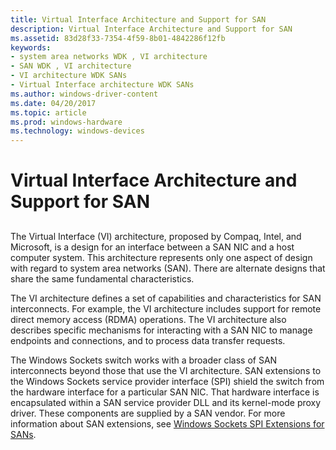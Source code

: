 ```yaml
---
title: Virtual Interface Architecture and Support for SAN
description: Virtual Interface Architecture and Support for SAN
ms.assetid: 83d28f33-7354-4f59-8b01-4842286f12fb
keywords:
- system area networks WDK , VI architecture
- SAN WDK , VI architecture
- VI architecture WDK SANs
- Virtual Interface architecture WDK SANs
ms.author: windows-driver-content
ms.date: 04/20/2017
ms.topic: article
ms.prod: windows-hardware
ms.technology: windows-devices
---
```


# Virtual Interface Architecture and Support for SAN


## <a href="" id="ddk-virtual-interface-architecture-and-support-for-san-ng"></a>


The Virtual Interface (VI) architecture, proposed by Compaq, Intel, and Microsoft, is a design for an interface between a SAN NIC and a host computer system. This architecture represents only one aspect of design with regard to system area networks (SAN). There are alternate designs that share the same fundamental characteristics.

The VI architecture defines a set of capabilities and characteristics for SAN interconnects. For example, the VI architecture includes support for remote direct memory access (RDMA) operations. The VI architecture also describes specific mechanisms for interacting with a SAN NIC to manage endpoints and connections, and to process data transfer requests.

The Windows Sockets switch works with a broader class of SAN interconnects beyond those that use the VI architecture. SAN extensions to the Windows Sockets service provider interface (SPI) shield the switch from the hardware interface for a particular SAN NIC. That hardware interface is encapsulated within a SAN service provider DLL and its kernel-mode proxy driver. These components are supplied by a SAN vendor. For more information about SAN extensions, see [Windows Sockets SPI Extensions for SANs](windows-sockets-spi-extensions-for-sans.md).

 

 





